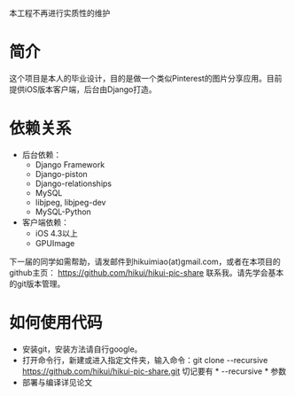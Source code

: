 本工程不再进行实质性的维护  

# 简介
这个项目是本人的毕业设计，目的是做一个类似Pinterest的图片分享应用。目前提供iOS版本客户端，后台由Django打造。
# 依赖关系
* 后台依赖：
    - Django Framework
    - Django-piston
    - Django-relationships
    - MySQL
    - libjpeg, libjpeg-dev
    - MySQL-Python
* 客户端依赖：
    - iOS 4.3以上
    - GPUImage

下一届的同学如需帮助，请发邮件到hikuimiao(at)gmail.com，或者在本项目的github主页：
https://github.com/hikui/hikui-pic-share
联系我。请先学会基本的git版本管理。

# 如何使用代码
* 安装git，安装方法请自行google。
* 打开命令行，新建或进入指定文件夹，输入命令：git clone --recursive https://github.com/hikui/hikui-pic-share.git 切记要有 * --recursive * 参数
* 部署与编译详见论文
